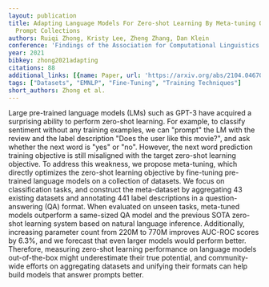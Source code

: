 ```yaml
---
layout: publication
title: Adapting Language Models For Zero-shot Learning By Meta-tuning On Dataset And
  Prompt Collections
authors: Ruiqi Zhong, Kristy Lee, Zheng Zhang, Dan Klein
conference: 'Findings of the Association for Computational Linguistics: EMNLP 2021'
year: 2021
bibkey: zhong2021adapting
citations: 88
additional_links: [{name: Paper, url: 'https://arxiv.org/abs/2104.04670'}]
tags: ["Datasets", "EMNLP", "Fine-Tuning", "Training Techniques"]
short_authors: Zhong et al.
---
```

Large pre-trained language models (LMs) such as GPT-3 have acquired a
surprising ability to perform zero-shot learning. For example, to classify
sentiment without any training examples, we can "prompt" the LM with the review
and the label description "Does the user like this movie?", and ask whether the
next word is "yes" or "no". However, the next word prediction training
objective is still misaligned with the target zero-shot learning objective. To
address this weakness, we propose meta-tuning, which directly optimizes the
zero-shot learning objective by fine-tuning pre-trained language models on a
collection of datasets. We focus on classification tasks, and construct the
meta-dataset by aggregating 43 existing datasets and annotating 441 label
descriptions in a question-answering (QA) format. When evaluated on unseen
tasks, meta-tuned models outperform a same-sized QA model and the previous SOTA
zero-shot learning system based on natural language inference. Additionally,
increasing parameter count from 220M to 770M improves AUC-ROC scores by 6.3%,
and we forecast that even larger models would perform better. Therefore,
measuring zero-shot learning performance on language models out-of-the-box
might underestimate their true potential, and community-wide efforts on
aggregating datasets and unifying their formats can help build models that
answer prompts better.